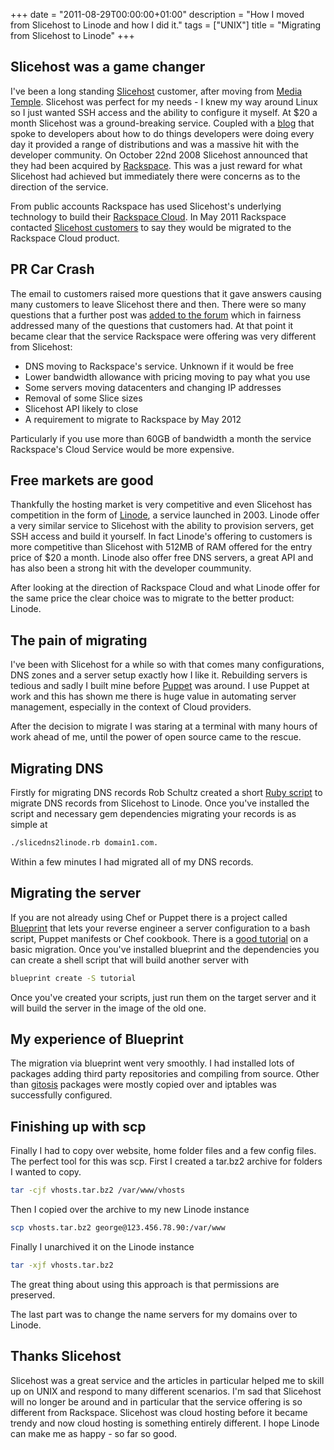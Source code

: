 +++
date = "2011-08-29T00:00:00+01:00"
description = "How I moved from Slicehost to Linode and how I did it."
tags = ["UNIX"]
title = "Migrating from Slicehost to Linode"
+++

## Slicehost was a game changer

I've been a long standing [Slicehost][1] customer, after moving from [Media
Temple][12]. Slicehost was perfect for my needs - I knew my way around Linux so
I just wanted SSH access and the ability to configure it myself. At $20 a month
Slicehost was a ground-breaking service. Coupled with a [blog][2] that spoke to
developers about how to do things developers were doing every day it provided a
range of distributions and was a massive hit with the developer community. On
October 22nd 2008 Slicehost announced that they had been acquired by
[Rackspace][3]. This was a just reward for what Slicehost had achieved but
immediately there were concerns as to the direction of the service.

From public accounts Rackspace has used Slicehost's underlying technology to
build their [Rackspace Cloud][4]. In May 2011 Rackspace contacted [Slicehost
customers][14] to say they would be migrated to the Rackspace Cloud product.

## PR Car Crash

The email to customers raised more questions that it gave answers causing many
customers to leave Slicehost there and then. There were so many questions that a
further post was [added to the forum][5] which in fairness addressed many of the
questions that customers had. At that point it became clear that the service
Rackspace were offering was very different from Slicehost:

- DNS moving to Rackspace's service. Unknown if it would be free
- Lower bandwidth allowance with pricing moving to pay what you use
- Some servers moving datacenters and changing IP addresses
- Removal of some Slice sizes
- Slicehost API likely to close
- A requirement to migrate to Rackspace by May 2012

Particularly if you use more than 60GB of bandwidth a month the service
Rackspace's Cloud Service would be more expensive.

## Free markets are good

Thankfully the hosting market is very competitive and even Slicehost has
competition in the form of [Linode][6], a service launched in 2003. Linode offer
a very similar service to Slicehost with the ability to provision servers, get
SSH access and build it yourself. In fact Linode's offering to customers is more
competitive than Slicehost with 512MB of RAM offered for the entry price of $20
a month. Linode also offer free DNS servers, a great API and has also been a
strong hit with the developer coummunity.

After looking at the direction of Rackspace Cloud and what Linode offer for the
same price the clear choice was to migrate to the better product: Linode.

## The pain of migrating

I've been with Slicehost for a while so with that comes many configurations, DNS
zones and a server setup exactly how I like it. Rebuilding servers is tedious
and sadly I built mine before [Puppet][7] was around. I use Puppet at work and
this has shown me there is huge value in automating server management,
especially in the context of Cloud providers.

After the decision to migrate I was staring at a terminal with many hours of
work ahead of me, until the power of open source came to the rescue.

## Migrating DNS

Firstly for migrating DNS records Rob Schultz created a short [Ruby script][8]
to migrate DNS records from Slicehost to Linode. Once you've installed the
script and necessary gem dependencies migrating your records is as simple at

```sh
./slicedns2linode.rb domain1.com.
```

Within a few minutes I had migrated all of my DNS records.

## Migrating the server

If you are not already using Chef or Puppet there is a project called
[Blueprint][9] that lets your reverse engineer a server configuration to a bash
script, Puppet manifests or Chef cookbook. There is a [good tutorial][10] on a
basic migration. Once you've installed blueprint and the dependencies you can
create a shell script that will build another server with

```sh
blueprint create -S tutorial
```

Once you've created your scripts, just run them on the target server and it will
build the server in the image of the old one.

## My experience of Blueprint

The migration via blueprint went very smoothly. I had installed lots of packages
adding third party repositories and compiling from source. Other than
[gitosis][11] packages were mostly copied over and iptables was successfully
configured.

## Finishing up with scp

Finally I had to copy over website, home folder files and a few config files.
The perfect tool for this was scp. First I created a tar.bz2 archive for folders
I wanted to copy.

```sh
tar -cjf vhosts.tar.bz2 /var/www/vhosts
```

Then I copied over the archive to my new Linode instance

```sh
scp vhosts.tar.bz2 george@123.456.78.90:/var/www
```

Finally I unarchived it on the Linode instance

```sh
tar -xjf vhosts.tar.bz2
```

The great thing about using this approach is that permissions are preserved.

The last part was to change the name servers for my domains over to Linode.

## Thanks Slicehost

Slicehost was a great service and the articles in particular helped me to skill
up on UNIX and respond to many different scenarios. I'm sad that Slicehost will
no longer be around and in particular that the service offering is so different
from Rackspace. Slicehost was cloud hosting before it became trendy and now
cloud hosting is something entirely different. I hope Linode can make me as
happy - so far so good.

[1]: http://www.rackspace.com/
[2]: http://articles.slicehost.com/
[3]: http://www.rackspace.com/
[4]: http://www.rackspace.com/cloud/
[5]: http://forum.slicehost.com/index.php?p=/discussion/5210/x
[6]: http://www.linode.com/
[7]: http://puppetlabs.com/
[8]: https://github.com/Schultz/slicedns2linode
[9]: https://github.com/devstructure/blueprint
[10]: http://devstructure.com/blueprint/
[11]:
  http://scie.nti.st/2007/11/14/hosting-git-repositories-the-easy-and-secure-way
[12]: http://mediatemple.net/
[13]: http://www.slicehost.com/articles/2008/10/22/big-news-today
[14]: http://thenextweb.com/dd/2011/05/03/rackspace-to-shut-down-slicehost/
